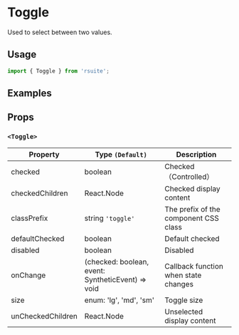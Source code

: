 # Toggle

Used to select between two values.

## Usage

```js
import { Toggle } from 'rsuite';
```

## Examples

<!--{demo}-->

## Props

### `<Toggle>`

| Property          | Type `(Default)`                                  | Description                           |
| ----------------- | ------------------------------------------------- | ------------------------------------- |
| checked           | boolean                                           | Checked（Controlled）                 |
| checkedChildren   | React.Node                                        | Checked display content               |
| classPrefix       | string `'toggle'`                                 | The prefix of the component CSS class |
| defaultChecked    | boolean                                           | Default checked                       |
| disabled          | boolean                                           | Disabled                              |
| onChange          | (checked: boolean, event: SyntheticEvent) => void | Callback function when state changes  |
| size              | enum: 'lg', 'md', 'sm'                            | Toggle size                           |
| unCheckedChildren | React.Node                                        | Unselected display content            |
